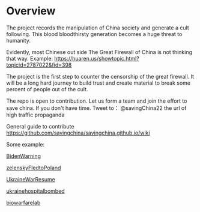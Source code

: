 # Overview 
The project records the manipulation of China society and generate a cult following. 
This blood bloodthirsty generation becomes a huge threat to humanity. 

Evidently, most Chinese out side The Great Firewall of China is not thinking that way. 
Example: https://huaren.us/showtopic.html?topicid=2787022&fid=398

The project is the first step to counter the censorship of the great firewall.
It will be a long hard journey to build trust and create material to break some percent of people out of the cult.  

The repo is open to contribution. 
Let us form a team and join the effort to save china. 
If you don't have time. Tweet to： @savingChina22 the url of high traffic propaganda

General guide to contribute
  https://github.com/savingchina/savingchina.github.io/wiki 
  
Some example:

[BidenWarning](https://github.com/savingchina/savingchina.github.io/wiki/BidenWarning)

[zelenskyFledtoPoland](https://github.com/savingchina/savingchina.github.io/wiki/zelenskyFledtoPoland)

[UkraineWarResume](https://github.com/savingchina/savingchina.github.io/wiki/UkraineWarResume)

[ukrainehospitalbombed](https://github.com/savingchina/savingchina.github.io/wiki/ukrainehospitalbombed)

[biowarfarelab](https://github.com/savingchina/savingchina.github.io/wiki/biowarfarelab)



